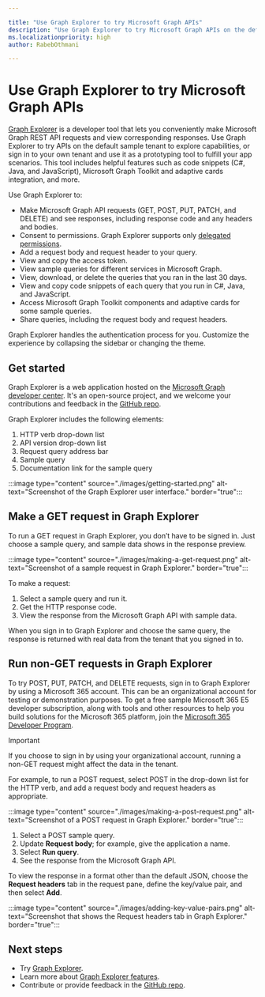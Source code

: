 ```yaml
---

title: "Use Graph Explorer to try Microsoft Graph APIs"
description: "Use Graph Explorer to try Microsoft Graph APIs on the default sample tenant to explore capabilities, or sign in to your own tenant and use it as a prototyping tool to fulfill your app scenarios."
ms.localizationpriority: high
author: RabebOthmani

---
```


# Use Graph Explorer to try Microsoft Graph APIs

[Graph Explorer](https://developer.microsoft.com/graph/graph-explorer/) is a developer tool that lets you conveniently make Microsoft Graph REST API requests and view corresponding responses. Use Graph Explorer to try APIs on the default sample tenant to explore capabilities, or sign in to your own tenant and use it as a prototyping tool to fulfill your app scenarios. This tool includes helpful features such as code snippets (C#, Java, and JavaScript), Microsoft Graph Toolkit and adaptive cards integration, and more.

Use Graph Explorer to:

- Make Microsoft Graph API requests (GET, POST, PUT, PATCH, and DELETE) and see responses, including response code and any headers and bodies.
- Consent to permissions. Graph Explorer supports only [delegated permissions](/graph/auth/auth-concepts#delegated-and-application-permissions).
- Add a request body and request header to your query.
- View and copy the access token.
- View sample queries for different services in Microsoft Graph.
- View, download, or delete the queries that you ran in the last 30 days.
- View and copy code snippets of each query that you run in C#, Java, and JavaScript.
- Access Microsoft Graph Toolkit components and adaptive cards for some sample queries.
- Share queries, including the request body and request headers.

Graph Explorer handles the authentication process for you. Customize the experience by collapsing the sidebar or changing the theme.

## Get started

Graph Explorer is a web application hosted on the [Microsoft Graph developer center](https://developer.microsoft.com/en-us/graph). It's an open-source project,  and we welcome your contributions and feedback in the [GitHub repo](https://github.com/microsoftgraph/microsoft-graph-explorer-v4).

Graph Explorer includes the following elements:

1. HTTP verb drop-down list
2. API version drop-down list
3. Request query address bar
4. Sample query
5. Documentation link for the sample query

:::image type="content" source="./images/getting-started.png" alt-text="Screenshot of the Graph Explorer user interface." border="true":::

## Make a GET request in Graph Explorer

To run a GET request in Graph Explorer, you don’t have to be signed in. Just choose a sample query, and sample data shows in the response preview. 

:::image type="content" source="./images/making-a-get-request.png" alt-text="Screenshot of a sample request in Graph Explorer." border="true":::

To make a request:

1. Select a sample query and run it.
2. Get the HTTP response code.
3. View the response from the Microsoft Graph API with sample data.

When you sign in to Graph Explorer and choose the same query, the response is returned with real data from the tenant that you signed in to.

## Run non-GET requests in Graph Explorer

To try POST, PUT, PATCH, and DELETE requests, sign in to Graph Explorer by using a Microsoft 365 account. This can be an organizational account for testing or demonstration purposes. To get a free sample Microsoft 365 E5 developer subscription, along with tools and other resources to help you build solutions for the Microsoft 365 platform, join the [Microsoft 365 Developer Program](https://developer.microsoft.com/microsoft-365/dev-program). 

>[!IMPORTANT]
>If you choose to sign in by using your organizational account, running a non-GET request might affect the data in the tenant.

For example, to run a POST request, select POST in the drop-down list for the HTTP verb, and add a request body and request headers as appropriate.

:::image type="content" source="./images/making-a-post-request.png" alt-text="Screenshot of a POST request in Graph Explorer." border="true":::

1. Select a POST sample query.
2. Update **Request body**; for example, give the application a name.
3. Select **Run query**.
4. See the response from the Microsoft Graph API.

To view the response in a format other than the default JSON, choose the **Request headers** tab in the request pane, define the key/value pair, and then select **Add**.

:::image type="content" source="./images/adding-key-value-pairs.png" alt-text="Screenshot that shows the Request headers tab in Graph Explorer." border="true":::

## Next steps

- Try [Graph Explorer](https://developer.microsoft.com/graph/graph-explorer/).
- Learn more about [Graph Explorer features](./graph-explorer-features.md).
- Contribute or provide feedback in the [GitHub repo](https://github.com/microsoftgraph/microsoft-graph-explorer-v4/issues/new/choose).
